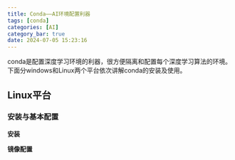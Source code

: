 ```yaml
---
title: Conda——AI环境配置利器
tags: [conda]
categories: [AI]
category_bar: true
date: 2024-07-05 15:23:16
---
```

conda是配置深度学习环境的利器，很方便隔离和配置每个深度学习算法的环境。
下面分windows和Linux两个平台依次讲解conda的安装及使用。
## Linux平台
### 安装与基本配置

**安装**

**镜像配置**

